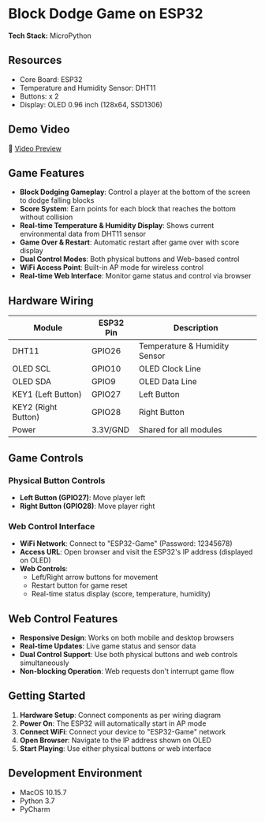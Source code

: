 # Block Dodge Game on ESP32

**Tech Stack:** MicroPython

## Resources

- Core Board: ESP32
- Temperature and Humidity Sensor: DHT11
- Buttons: x 2
- Display: OLED 0.96 inch (128x64, SSD1306)

## Demo Video

🎥 [Video Preview](src/Block-Dodge.mp4)

## Game Features

- **Block Dodging Gameplay**: Control a player at the bottom of the screen to dodge falling blocks
- **Score System**: Earn points for each block that reaches the bottom without collision
- **Real-time Temperature & Humidity Display**: Shows current environmental data from DHT11 sensor
- **Game Over & Restart**: Automatic restart after game over with score display
- **Dual Control Modes**: Both physical buttons and Web-based control
- **WiFi Access Point**: Built-in AP mode for wireless control
- **Real-time Web Interface**: Monitor game status and control via browser

## Hardware Wiring

| Module             | ESP32 Pin | Description           |
|--------------------|-----------|-----------------------|
| DHT11              | GPIO26    | Temperature & Humidity Sensor |
| OLED SCL           | GPIO10    | OLED Clock Line       |
| OLED SDA           | GPIO9     | OLED Data Line        |
| KEY1 (Left Button) | GPIO27    | Left Button           |
| KEY2 (Right Button)| GPIO28    | Right Button          |
| Power              | 3.3V/GND  | Shared for all modules |

## Game Controls

### Physical Button Controls
- **Left Button (GPIO27)**: Move player left
- **Right Button (GPIO28)**: Move player right

### Web Control Interface
- **WiFi Network**: Connect to "ESP32-Game" (Password: 12345678)
- **Access URL**: Open browser and visit the ESP32's IP address (displayed on OLED)
- **Web Controls**:
  - Left/Right arrow buttons for movement
  - Restart button for game reset
  - Real-time status display (score, temperature, humidity)

## Web Control Features

- **Responsive Design**: Works on both mobile and desktop browsers
- **Real-time Updates**: Live game status and sensor data
- **Dual Control Support**: Use both physical buttons and web controls simultaneously
- **Non-blocking Operation**: Web requests don't interrupt game flow

## Getting Started

1. **Hardware Setup**: Connect components as per wiring diagram
2. **Power On**: The ESP32 will automatically start in AP mode
3. **Connect WiFi**: Connect your device to "ESP32-Game" network
4. **Open Browser**: Navigate to the IP address shown on OLED
5. **Start Playing**: Use either physical buttons or web interface

## Development Environment

+ MacOS 10.15.7
+ Python 3.7
+ PyCharm